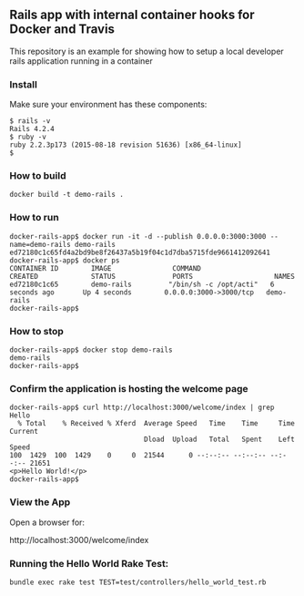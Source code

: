 ## Rails app with internal container hooks for Docker and Travis 

This repository is an example for showing how to setup a local developer rails application running in a container

### Install

Make sure your environment has these components:

```
$ rails -v
Rails 4.2.4
$ ruby -v
ruby 2.2.3p173 (2015-08-18 revision 51636) [x86_64-linux]
$ 
```

### How to build

```
docker build -t demo-rails .
```

### How to run

```
docker-rails-app$ docker run -it -d --publish 0.0.0.0:3000:3000 --name=demo-rails demo-rails
ed72180c1c65fd4a2bd9be8f26437a5b19f04c1d7dba5715fde9661412092641
docker-rails-app$ docker ps
CONTAINER ID        IMAGE               COMMAND                  CREATED             STATUS              PORTS                    NAMES
ed72180c1c65        demo-rails         "/bin/sh -c /opt/acti"   6 seconds ago       Up 4 seconds        0.0.0.0:3000->3000/tcp   demo-rails
docker-rails-app$ 
```

### How to stop

```
docker-rails-app$ docker stop demo-rails
demo-rails
docker-rails-app$
```

### Confirm the application is hosting the welcome page

```
docker-rails-app$ curl http://localhost:3000/welcome/index | grep Hello
  % Total    % Received % Xferd  Average Speed   Time    Time     Time  Current
                                 Dload  Upload   Total   Spent    Left  Speed
100  1429  100  1429    0     0  21544      0 --:--:-- --:--:-- --:--:-- 21651
<p>Hello World!</p>
docker-rails-app$ 
```

### View the App

Open a browser for:

http://localhost:3000/welcome/index

### Running the Hello World Rake Test:

```
bundle exec rake test TEST=test/controllers/hello_world_test.rb
```

